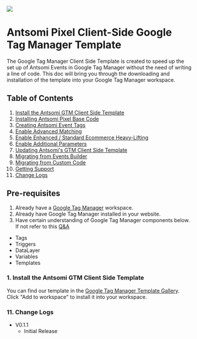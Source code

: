 ![](https://c0-platform.ants.tech/images/Antsomi_x_gtm.png)

# Antsomi Pixel Client-Side Google Tag Manager Template

The Google Tag Manager Client Side Template is created to speed up the set up of Antsomi Events in Google Tag Manager without the need of writing a line of code. This doc will bring you through the downloading and installation of the template into your Google Tag Manager workspace.



## Table of Contents

1. [Install the Antsomi GTM Client Side Template](#download)
2. [Installing Antsomi Pixel Base Code](#install)
3. [Creating Antsomi Event Tags](#create-tag)
4. [Enable Advanced Matching](#am)
5. [Enable Enhanced / Standard Ecommerce Heavy-Lifting](#eecomm)
6. [Enable Additional Parameters](#params)
7. [Updating Antsomi's GTM Client Side Template](#update)
8. [Migrating from Events Builder](#migrate-events)
9. [Migrating from Custom Code](#migrate-custom)
10. [Getting Support](#support)
11. [Change Logs](#change)

## Pre-requisites

1. Already have a [Google Tag Manager](https://tagmanager.google.com/) workspace.
2. Already have Google Tag Manager installed in your website.
3. Have certain understanding of Google Tag Manager components below. If not refer to this [Q&A](https://support.google.com/tagmanager/answer/6103657?hl=en)

- Tags
- Triggers
- DataLayer
- Variables
- Templates

### <a name="download"></a> 1. Install the Antsomi GTM Client Side Template

You can find our template in the [Google Tag Manager Template Gallery](https://tagmanager.google.com/gallery/#/owners/antsomi/templates/gtm-template-pixel). Click "Add to workspace" to install it into your workspace.

### <a name="change"></a> 11. Change Logs

- V0.1.1
  - Initial Release
